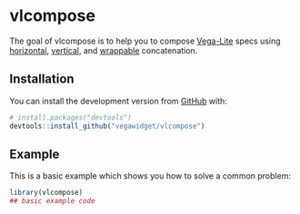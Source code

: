 
<!-- README.md is generated from README.Rmd. Please edit that file -->

# vlcompose

<!-- badges: start -->

<!-- badges: end -->

The goal of vlcompose is to help you to compose
[Vega-Lite](https://vega.github.io/vega-lite/) specs using
[horizontal](https://vega.github.io/vega-lite/docs/concat.html#hconcat),
[vertical](https://vega.github.io/vega-lite/docs/concat.html#vconcat),
and
[wrappable](https://vega.github.io/vega-lite/docs/concat.html#general-wrappable-concatenation)
concatenation.

## Installation

You can install the development version from
[GitHub](https://github.com/) with:

``` r
# install.packages("devtools")
devtools::install_github("vegawidget/vlcompose")
```

## Example

This is a basic example which shows you how to solve a common problem:

``` r
library(vlcompose)
## basic example code
```
